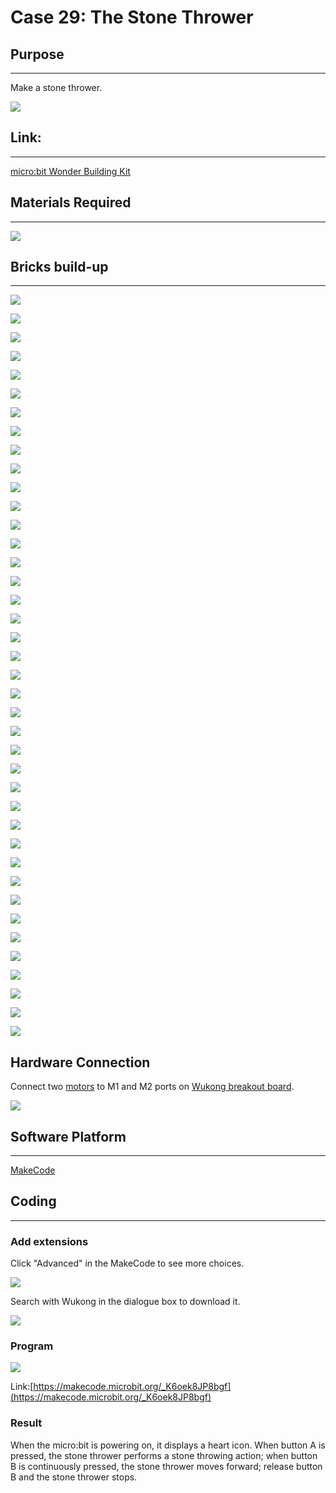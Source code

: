 ﻿# Case 29: The Stone Thrower

## Purpose
---
Make a stone thrower.

![](https://wiki-media-ef.oss-cn-hongkong.aliyuncs.com//images/Wonder-Building-Kit-case-29-01.png)

## Link:
---
[micro:bit Wonder Building Kit](https://www.elecfreaks.com/micro-bit-wonder-building-kit-without-micro-bit-board.html)

## Materials Required
---
![](https://wiki-media-ef.oss-cn-hongkong.aliyuncs.com//images/Wonder-Building-Kit-step-case-29-01.png)

## Bricks build-up
---

![](https://wiki-media-ef.oss-cn-hongkong.aliyuncs.com//images/Wonder-Building-Kit-step-case-29-02.png)

![](https://wiki-media-ef.oss-cn-hongkong.aliyuncs.com//images/Wonder-Building-Kit-step-case-29-03.png)

![](https://wiki-media-ef.oss-cn-hongkong.aliyuncs.com//images/Wonder-Building-Kit-step-case-29-04.png)

![](https://wiki-media-ef.oss-cn-hongkong.aliyuncs.com//images/Wonder-Building-Kit-step-case-29-05.png)

![](https://wiki-media-ef.oss-cn-hongkong.aliyuncs.com//images/Wonder-Building-Kit-step-case-29-06.png)

![](https://wiki-media-ef.oss-cn-hongkong.aliyuncs.com//images/Wonder-Building-Kit-step-case-29-07.png)

![](https://wiki-media-ef.oss-cn-hongkong.aliyuncs.com//images/Wonder-Building-Kit-step-case-29-08.png)

![](https://wiki-media-ef.oss-cn-hongkong.aliyuncs.com//images/Wonder-Building-Kit-step-case-29-09.png)

![](https://wiki-media-ef.oss-cn-hongkong.aliyuncs.com//images/Wonder-Building-Kit-step-case-29-10.png)

![](https://wiki-media-ef.oss-cn-hongkong.aliyuncs.com//images/Wonder-Building-Kit-step-case-29-11.png)

![](https://wiki-media-ef.oss-cn-hongkong.aliyuncs.com//images/Wonder-Building-Kit-step-case-29-12.png)

![](https://wiki-media-ef.oss-cn-hongkong.aliyuncs.com//images/Wonder-Building-Kit-step-case-29-13.png)

![](https://wiki-media-ef.oss-cn-hongkong.aliyuncs.com//images/Wonder-Building-Kit-step-case-29-14.png)

![](https://wiki-media-ef.oss-cn-hongkong.aliyuncs.com//images/Wonder-Building-Kit-step-case-29-15.png)

![](https://wiki-media-ef.oss-cn-hongkong.aliyuncs.com//images/Wonder-Building-Kit-step-case-29-16.png)

![](https://wiki-media-ef.oss-cn-hongkong.aliyuncs.com//images/Wonder-Building-Kit-step-case-29-17.png)

![](https://wiki-media-ef.oss-cn-hongkong.aliyuncs.com//images/Wonder-Building-Kit-step-case-29-18.png)

![](https://wiki-media-ef.oss-cn-hongkong.aliyuncs.com//images/Wonder-Building-Kit-step-case-29-19.png)

![](https://wiki-media-ef.oss-cn-hongkong.aliyuncs.com//images/Wonder-Building-Kit-step-case-29-20.png)

![](https://wiki-media-ef.oss-cn-hongkong.aliyuncs.com//images/Wonder-Building-Kit-step-case-29-21.png)

![](https://wiki-media-ef.oss-cn-hongkong.aliyuncs.com//images/Wonder-Building-Kit-step-case-29-22.png)

![](https://wiki-media-ef.oss-cn-hongkong.aliyuncs.com//images/Wonder-Building-Kit-step-case-29-23.png)

![](https://wiki-media-ef.oss-cn-hongkong.aliyuncs.com//images/Wonder-Building-Kit-step-case-29-24.png)

![](https://wiki-media-ef.oss-cn-hongkong.aliyuncs.com//images/Wonder-Building-Kit-step-case-29-25.png)

![](https://wiki-media-ef.oss-cn-hongkong.aliyuncs.com//images/Wonder-Building-Kit-step-case-29-26.png)

![](https://wiki-media-ef.oss-cn-hongkong.aliyuncs.com//images/Wonder-Building-Kit-step-case-29-27.png)

![](https://wiki-media-ef.oss-cn-hongkong.aliyuncs.com//images/Wonder-Building-Kit-step-case-29-28.png)

![](https://wiki-media-ef.oss-cn-hongkong.aliyuncs.com//images/Wonder-Building-Kit-step-case-29-29.png)

![](https://wiki-media-ef.oss-cn-hongkong.aliyuncs.com//images/Wonder-Building-Kit-step-case-29-30.png)

![](https://wiki-media-ef.oss-cn-hongkong.aliyuncs.com//images/Wonder-Building-Kit-step-case-29-31.png)

![](https://wiki-media-ef.oss-cn-hongkong.aliyuncs.com//images/Wonder-Building-Kit-step-case-29-32.png)

![](https://wiki-media-ef.oss-cn-hongkong.aliyuncs.com//images/Wonder-Building-Kit-step-case-29-33.png)

![](https://wiki-media-ef.oss-cn-hongkong.aliyuncs.com//images/Wonder-Building-Kit-step-case-29-34.png)

![](https://wiki-media-ef.oss-cn-hongkong.aliyuncs.com//images/Wonder-Building-Kit-step-case-29-35.png)

![](https://wiki-media-ef.oss-cn-hongkong.aliyuncs.com//images/Wonder-Building-Kit-step-case-29-36.png)

![](https://wiki-media-ef.oss-cn-hongkong.aliyuncs.com//images/Wonder-Building-Kit-step-case-29-37.png)

![](https://wiki-media-ef.oss-cn-hongkong.aliyuncs.com//images/Wonder-Building-Kit-step-case-29-38.png)

![](https://wiki-media-ef.oss-cn-hongkong.aliyuncs.com//images/Wonder-Building-Kit-step-case-29-39.png)

![](https://wiki-media-ef.oss-cn-hongkong.aliyuncs.com//images/Wonder-Building-Kit-step-case-29-40.png)

![](https://wiki-media-ef.oss-cn-hongkong.aliyuncs.com//images/Wonder-Building-Kit-step-case-29-41.png)

## Hardware Connection

Connect two [motors](https://www.elecfreaks.com/geekservo-motor-2kg-compatible-with-lego.html) to M1 and M2 ports on [Wukong breakout board](https://www.elecfreaks.com/wukong-board-with-lego-holder-for-micro-bit.html).

![](https://wiki-media-ef.oss-cn-hongkong.aliyuncs.com//images/Wonder-Building-Kit-case-29-06.png)

## Software Platform
---
[MakeCode](https://makecode.microbit.org/)

## Coding
---
### Add extensions
Click "Advanced" in the MakeCode to see more choices.

![](https://wiki-media-ef.oss-cn-hongkong.aliyuncs.com//images/Wonder-Building-Kit-case-21-02.png)

Search with Wukong in the dialogue box to download it.

![](https://wiki-media-ef.oss-cn-hongkong.aliyuncs.com//images/Wonder-Building-Kit-case-21-03.png)





### Program

![](https://wiki-media-ef.oss-cn-hongkong.aliyuncs.com//images/Wonder-Building-Kit-case-29-04.png)

Link:[https://makecode.microbit.org/_K6oek8JP8bgf](https://makecode.microbit.org/_K6oek8JP8bgf)

### Result

When the micro:bit is powering on, it displays a heart icon. When button A is pressed, the stone thrower performs a stone throwing action; when button B is continuously pressed, the stone thrower moves forward; release button B and the stone thrower stops.
